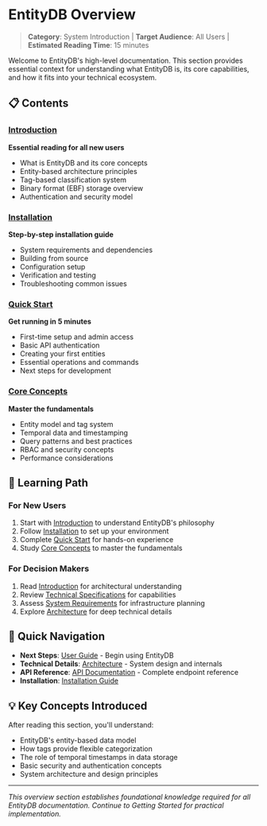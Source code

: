 # EntityDB Overview

> **Category**: System Introduction | **Target Audience**: All Users | **Estimated Reading Time**: 15 minutes

Welcome to EntityDB's high-level documentation. This section provides essential context for understanding what EntityDB is, its core capabilities, and how it fits into your technical ecosystem.

## 📋 Contents

### [Introduction](./01-introduction.md)
**Essential reading for all new users**
- What is EntityDB and its core concepts
- Entity-based architecture principles
- Tag-based classification system
- Binary format (EBF) storage overview
- Authentication and security model

### [Installation](./02-installation.md)
**Step-by-step installation guide**
- System requirements and dependencies
- Building from source
- Configuration setup
- Verification and testing
- Troubleshooting common issues

### [Quick Start](./03-quick-start.md)
**Get running in 5 minutes**
- First-time setup and admin access
- Basic API authentication
- Creating your first entities
- Essential operations and commands
- Next steps for development

### [Core Concepts](./04-core-concepts.md)
**Master the fundamentals**
- Entity model and tag system
- Temporal data and timestamping
- Query patterns and best practices
- RBAC and security concepts
- Performance considerations

## 🎯 Learning Path

### For New Users
1. Start with [Introduction](./01-introduction.md) to understand EntityDB's philosophy
2. Follow [Installation](./02-installation.md) to set up your environment
3. Complete [Quick Start](./03-quick-start.md) for hands-on experience
4. Study [Core Concepts](./04-core-concepts.md) to master the fundamentals

### For Decision Makers
1. Read [Introduction](./01-introduction.md) for architectural understanding
2. Review [Technical Specifications](../reference/technical-specifications.md) for capabilities
3. Assess [System Requirements](../admin-guide/system-requirements.md) for infrastructure planning
4. Explore [Architecture](../architecture/) for deep technical details

## 🔗 Quick Navigation

- **Next Steps**: [User Guide](../user-guide/) - Begin using EntityDB
- **Technical Details**: [Architecture](../architecture/) - System design and internals
- **API Reference**: [API Documentation](../api-reference/) - Complete endpoint reference
- **Installation**: [Installation Guide](./02-installation.md)

## 💡 Key Concepts Introduced

After reading this section, you'll understand:
- EntityDB's entity-based data model
- How tags provide flexible categorization
- The role of temporal timestamps in data storage
- Basic security and authentication concepts
- System architecture and design principles

---

*This overview section establishes foundational knowledge required for all EntityDB documentation. Continue to Getting Started for practical implementation.*